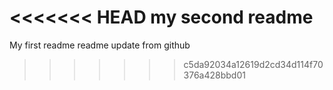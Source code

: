 <<<<<<< HEAD
my second readme
=======
My first readme
readme update from github
>>>>>>> c5da92034a12619d2cd34d114f70376a428bbd01

